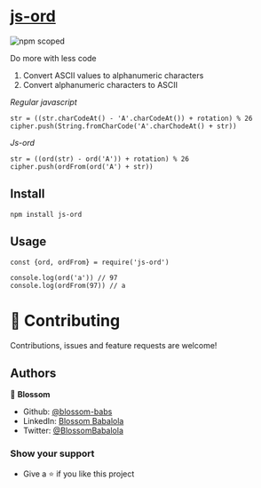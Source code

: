 # [js-ord](https://www.npmjs.com/package/js-ord)

![npm scoped](https://img.shields.io/npm/v/@blossombabs/ord)

Do more with less code 
1. Convert ASCII values to alphanumeric characters
2. Convert alphanumeric characters to ASCII 

*Regular javascript*
```
str = ((str.charCodeAt() - 'A'.charCodeAt()) + rotation) % 26
cipher.push(String.fromCharCode('A'.charChodeAt() + str))
```

*Js-ord*
```
str = ((ord(str) - ord('A')) + rotation) % 26
cipher.push(ordFrom(ord('A') + str))
```

## Install
```
npm install js-ord
```

## Usage

```
const {ord, ordFrom} = require('js-ord')

console.log(ord('a')) // 97
console.log(ordFrom(97)) // a
```
# 🤝 Contributing
Contributions, issues and feature requests are welcome!

## Authors
🌸 __Blossom__
- Github: [@blossom-babs](https://github.com/blossom-babs/)
- LinkedIn: [Blossom Babalola](https://www.linkedin.com/in/blossom-babalola/)
- Twitter: [@BlossomBabalola](https://twitter.com/BlossomBabalola)

### Show your support
- Give a ⭐ if you like this project
